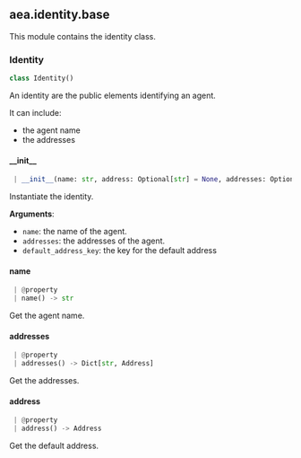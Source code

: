 <a name=".aea.identity.base"></a>
## aea.identity.base

This module contains the identity class.

<a name=".aea.identity.base.Identity"></a>
### Identity

```python
class Identity()
```

An identity are the public elements identifying an agent.

It can include:
- the agent name
- the addresses

<a name=".aea.identity.base.Identity.__init__"></a>
#### \_\_init\_\_

```python
 | __init__(name: str, address: Optional[str] = None, addresses: Optional[Dict[str, Address]] = None, default_address_key: str = DEFAULT_ADDRESS_KEY)
```

Instantiate the identity.

**Arguments**:

- `name`: the name of the agent.
- `addresses`: the addresses of the agent.
- `default_address_key`: the key for the default address

<a name=".aea.identity.base.Identity.name"></a>
#### name

```python
 | @property
 | name() -> str
```

Get the agent name.

<a name=".aea.identity.base.Identity.addresses"></a>
#### addresses

```python
 | @property
 | addresses() -> Dict[str, Address]
```

Get the addresses.

<a name=".aea.identity.base.Identity.address"></a>
#### address

```python
 | @property
 | address() -> Address
```

Get the default address.

